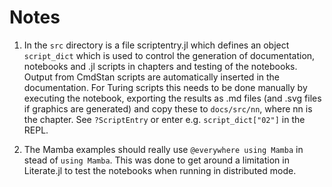 # Notes

1. In the `src` directory is a file scriptentry.jl which defines an object `script_dict` which is used to control the generation of documentation, notebooks and .jl scripts in chapters and testing of the notebooks. Output from CmdStan scripts are automatically inserted in the documentation. For Turing scripts this needs to be done manually by executing the notebook, exporting the results as .md files (and .svg files if graphics are generated) and copy these to `docs/src/nn`, where nn is the chapter. See `?ScriptEntry` or enter e.g. `script_dict["02"]` in the REPL.

2. The Mamba examples should really use `@everywhere using Mamba` in stead of `using Mamba`. This was done to get around a limitation in Literate.jl to test the notebooks when running in distributed mode. 

